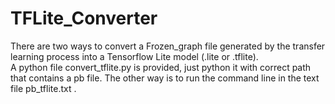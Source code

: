 # TFLite_Converter

There are two ways to convert a Frozen_graph file generated by the transfer learning process into a Tensorflow Lite model (.lite or .tflite).<br/>
A python file convert_tflite.py is provided, just python it with correct path that contains a pb file.
The other way is to run the command line in the text file pb_tflite.txt .
